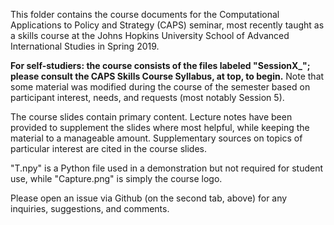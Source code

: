 This folder contains the course documents for the Computational Applications to Policy and Strategy (CAPS) seminar, most recently taught as a skills course at the Johns Hopkins University School of Advanced International Studies in Spring 2019.

**For self-studiers: the course consists of the files labeled "SessionX_"; please consult the CAPS Skills Course Syllabus, at top, to begin.** Note that some material was modified during the course of the semester based on participant interest, needs, and requests (most notably Session 5).

The course slides contain primary content. Lecture notes have been provided to supplement the slides where most helpful, while keeping the material to a manageable amount. Supplementary sources on topics of particular interest are cited in the course slides.

"T.npy" is a Python file used in a demonstration but not required for student use, while "Capture.png" is simply the course logo.

Please open an issue via Github (on the second tab, above) for any inquiries, suggestions, and comments.
